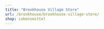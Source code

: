 ```yaml
---
title: "Brookhouse Village Store"
url: /brookhouse/brookhouse-village-store/
shop: Lebensmittel
---
```

